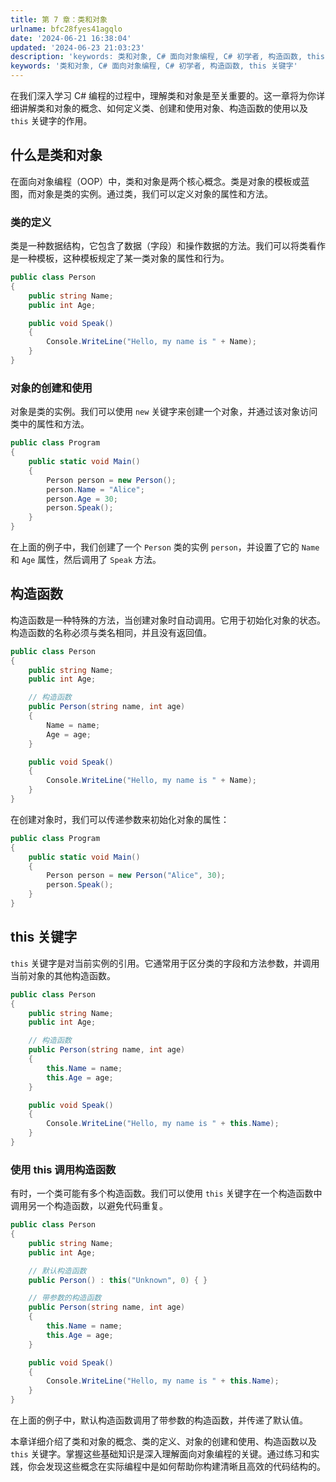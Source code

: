```yaml
---
title: 第 7 章：类和对象
urlname: bfc28fyes41agqlo
date: '2024-06-21 16:38:04'
updated: '2024-06-23 21:03:23'
description: 'keywords: 类和对象, C# 面向对象编程, C# 初学者, 构造函数, this 关键字在我们深入学习 C# 编程的过程中，理解类和对象是至关重要的。这一章将为你详细讲解类和对象的概念、如何定义类、创建和使用对象、构造函数的使用以及 this 关键字的作用。什么是类和对象在面向对象编...'
keywords: '类和对象, C# 面向对象编程, C# 初学者, 构造函数, this 关键字'
---
```

在我们深入学习 C# 编程的过程中，理解类和对象是至关重要的。这一章将为你详细讲解类和对象的概念、如何定义类、创建和使用对象、构造函数的使用以及 `this` 关键字的作用。

## 什么是类和对象

在面向对象编程（OOP）中，类和对象是两个核心概念。类是对象的模板或蓝图，而对象是类的实例。通过类，我们可以定义对象的属性和方法。

### 类的定义

类是一种数据结构，它包含了数据（字段）和操作数据的方法。我们可以将类看作是一种模板，这种模板规定了某一类对象的属性和行为。

```csharp
public class Person
{
    public string Name;
    public int Age;

    public void Speak()
    {
        Console.WriteLine("Hello, my name is " + Name);
    }
}
```

### 对象的创建和使用

对象是类的实例。我们可以使用 `new` 关键字来创建一个对象，并通过该对象访问类中的属性和方法。

```csharp
public class Program
{
    public static void Main()
    {
        Person person = new Person();
        person.Name = "Alice";
        person.Age = 30;
        person.Speak();
    }
}
```

在上面的例子中，我们创建了一个 `Person` 类的实例 `person`，并设置了它的 `Name` 和 `Age` 属性，然后调用了 `Speak` 方法。

## 构造函数

构造函数是一种特殊的方法，当创建对象时自动调用。它用于初始化对象的状态。构造函数的名称必须与类名相同，并且没有返回值。

```csharp
public class Person
{
    public string Name;
    public int Age;

    // 构造函数
    public Person(string name, int age)
    {
        Name = name;
        Age = age;
    }

    public void Speak()
    {
        Console.WriteLine("Hello, my name is " + Name);
    }
}
```

在创建对象时，我们可以传递参数来初始化对象的属性：

```csharp
public class Program
{
    public static void Main()
    {
        Person person = new Person("Alice", 30);
        person.Speak();
    }
}
```

## this 关键字

`this` 关键字是对当前实例的引用。它通常用于区分类的字段和方法参数，并调用当前对象的其他构造函数。

```csharp
public class Person
{
    public string Name;
    public int Age;

    // 构造函数
    public Person(string name, int age)
    {
        this.Name = name;
        this.Age = age;
    }

    public void Speak()
    {
        Console.WriteLine("Hello, my name is " + this.Name);
    }
}
```

### 使用 this 调用构造函数

有时，一个类可能有多个构造函数。我们可以使用 `this` 关键字在一个构造函数中调用另一个构造函数，以避免代码重复。

```csharp
public class Person
{
    public string Name;
    public int Age;

    // 默认构造函数
    public Person() : this("Unknown", 0) { }

    // 带参数的构造函数
    public Person(string name, int age)
    {
        this.Name = name;
        this.Age = age;
    }

    public void Speak()
    {
        Console.WriteLine("Hello, my name is " + this.Name);
    }
}
```

在上面的例子中，默认构造函数调用了带参数的构造函数，并传递了默认值。



本章详细介绍了类和对象的概念、类的定义、对象的创建和使用、构造函数以及 `this` 关键字。掌握这些基础知识是深入理解面向对象编程的关键。通过练习和实践，你会发现这些概念在实际编程中是如何帮助你构建清晰且高效的代码结构的。


